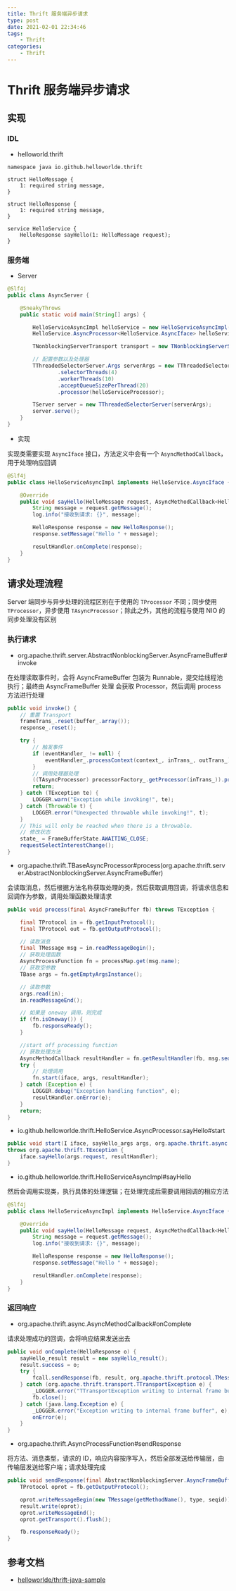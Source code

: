 ```yaml
---
title: Thrift 服务端异步请求
type: post
date: 2021-02-01 22:34:46
tags:
    - Thrift
categories: 
    - Thrift
---
```


# Thrift 服务端异步请求

## 实现

### IDL 

- helloworld.thrift

```thrift
namespace java io.github.helloworlde.thrift

struct HelloMessage {
    1: required string message,
}

struct HelloResponse {
    1: required string message,
}

service HelloService {
    HelloResponse sayHello(1: HelloMessage request);
}
```

### 服务端

- Server

```java
@Slf4j
public class AsyncServer {

    @SneakyThrows
    public static void main(String[] args) {

        HelloServiceAsyncImpl helloService = new HelloServiceAsyncImpl();
        HelloService.AsyncProcessor<HelloService.AsyncIface> helloServiceProcessor = new HelloService.AsyncProcessor<>(helloService);

        TNonblockingServerTransport transport = new TNonblockingServerSocket(9090);

        // 配置参数以及处理器
        TThreadedSelectorServer.Args serverArgs = new TThreadedSelectorServer.Args(transport)
                .selectorThreads(4)
                .workerThreads(10)
                .acceptQueueSizePerThread(20)
                .processor(helloServiceProcessor);

        TServer server = new TThreadedSelectorServer(serverArgs);
        server.serve();
    }
}
```

- 实现

实现类需要实现 `AsyncIface` 接口，方法定义中会有一个 `AsyncMethodCallback`，用于处理响应回调

```java
@Slf4j
public class HelloServiceAsyncImpl implements HelloService.AsyncIface {

    @Override
    public void sayHello(HelloMessage request, AsyncMethodCallback<HelloResponse> resultHandler) throws TException {
        String message = request.getMessage();
        log.info("接收到请求: {}", message);

        HelloResponse response = new HelloResponse();
        response.setMessage("Hello " + message);

        resultHandler.onComplete(response);
    }
}
```

## 请求处理流程

Server 端同步与异步处理的流程区别在于使用的 `TProcessor` 不同；同步使用 `TProcessor`，异步使用 `TAsyncProcessor`；除此之外，其他的流程与使用 NIO 的同步处理没有区别

### 执行请求

- org.apache.thrift.server.AbstractNonblockingServer.AsyncFrameBuffer#invoke

在处理读取事件时，会将 AsyncFrameBuffer 包装为 Runnable，提交给线程池执行；最终由 AsyncFrameBuffer 处理 
会获取  Processor，然后调用  process 方法进行处理

```java
public void invoke() {
    // 重置 Transport
    frameTrans_.reset(buffer_.array());
    response_.reset();

    try {
        // 触发事件
        if (eventHandler_ != null) {
            eventHandler_.processContext(context_, inTrans_, outTrans_);
        }
        // 调用处理器处理
        ((TAsyncProcessor) processorFactory_.getProcessor(inTrans_)).process(this);
        return;
    } catch (TException te) {
        LOGGER.warn("Exception while invoking!", te);
    } catch (Throwable t) {
        LOGGER.error("Unexpected throwable while invoking!", t);
    }
    // This will only be reached when there is a throwable.
    // 修改状态
    state_ = FrameBufferState.AWAITING_CLOSE;
    requestSelectInterestChange();
}
```

- org.apache.thrift.TBaseAsyncProcessor#process(org.apache.thrift.server.AbstractNonblockingServer.AsyncFrameBuffer)

会读取消息，然后根据方法名称获取处理的类，然后获取调用回调，将请求信息和回调作为参数，调用处理函数处理请求

```java
public void process(final AsyncFrameBuffer fb) throws TException {

    final TProtocol in = fb.getInputProtocol();
    final TProtocol out = fb.getOutputProtocol();

    // 读取消息
    final TMessage msg = in.readMessageBegin();
    // 获取处理函数
    AsyncProcessFunction fn = processMap.get(msg.name);
    // 获取空参数
    TBase args = fn.getEmptyArgsInstance();

    // 读取参数
    args.read(in);
    in.readMessageEnd();

    // 如果是 oneway 调用，则完成
    if (fn.isOneway()) {
        fb.responseReady();
    }

    //start off processing function
    // 获取处理方法
    AsyncMethodCallback resultHandler = fn.getResultHandler(fb, msg.seqid);
    try {
        // 处理调用
        fn.start(iface, args, resultHandler);
    } catch (Exception e) {
        LOGGER.debug("Exception handling function", e);
        resultHandler.onError(e);
    }
    return;
}
```

- io.github.helloworlde.thrift.HelloService.AsyncProcessor.sayHello#start

```java
public void start(I iface, sayHello_args args, org.apache.thrift.async.AsyncMethodCallback<HelloResponse> resultHandler) 
throws org.apache.thrift.TException {
    iface.sayHello(args.request, resultHandler);
}
```

- io.github.helloworlde.thrift.HelloServiceAsyncImpl#sayHello

然后会调用实现类，执行具体的处理逻辑；在处理完成后需要调用回调的相应方法

```java
@Slf4j
public class HelloServiceAsyncImpl implements HelloService.AsyncIface {

    @Override
    public void sayHello(HelloMessage request, AsyncMethodCallback<HelloResponse> resultHandler) throws TException {
        String message = request.getMessage();
        log.info("接收到请求: {}", message);

        HelloResponse response = new HelloResponse();
        response.setMessage("Hello " + message);

        resultHandler.onComplete(response);
    }
}
```

### 返回响应

- org.apache.thrift.async.AsyncMethodCallback#onComplete

请求处理成功的回调，会将响应结果发送出去

```java
public void onComplete(HelloResponse o) {
    sayHello_result result = new sayHello_result();
    result.success = o;
    try {
        fcall.sendResponse(fb, result, org.apache.thrift.protocol.TMessageType.REPLY, seqid);
    } catch (org.apache.thrift.transport.TTransportException e) {
        _LOGGER.error("TTransportException writing to internal frame buffer", e);
        fb.close();
    } catch (java.lang.Exception e) {
        _LOGGER.error("Exception writing to internal frame buffer", e);
        onError(e);
    }
}
```

- org.apache.thrift.AsyncProcessFunction#sendResponse

将方法、消息类型，请求的 ID，响应内容按序写入，然后全部发送给传输层，由传输层发送给客户端；请求处理完成

```java
public void sendResponse(final AbstractNonblockingServer.AsyncFrameBuffer fb, final TSerializable result, final byte type, final int seqid) throws TException {
    TProtocol oprot = fb.getOutputProtocol();

    oprot.writeMessageBegin(new TMessage(getMethodName(), type, seqid));
    result.write(oprot);
    oprot.writeMessageEnd();
    oprot.getTransport().flush();

    fb.responseReady();
}
```

## 参考文档

- [helloworlde/thrift-java-sample](https://github.com/helloworlde/thrift-java-sample)